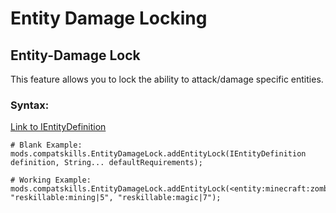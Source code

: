 # Entity Damage Locking

## Entity-Damage Lock
This feature allows you to lock the ability to attack/damage specific entities.

### Syntax:
[Link to IEntityDefinition](/Vanilla/Entities/IEntityDefinition)

```
# Blank Example:
mods.compatskills.EntityDamageLock.addEntityLock(IEntityDefinition definition, String... defaultRequirements);

# Working Example:
mods.compatskills.EntityDamageLock.addEntityLock(<entity:minecraft:zombie>, "reskillable:mining|5", "reskillable:magic|7");
```